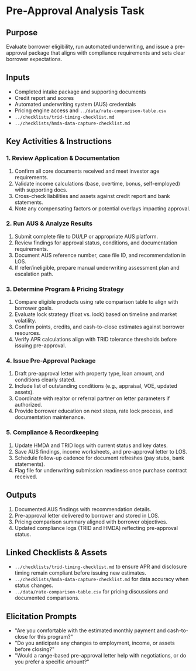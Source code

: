 <!-- Powered by BMAD™ Core -->

# Pre-Approval Analysis Task

## Purpose

Evaluate borrower eligibility, run automated underwriting, and issue a pre-approval package that aligns with compliance requirements and sets clear borrower expectations.

## Inputs

- Completed intake package and supporting documents
- Credit report and scores
- Automated underwriting system (AUS) credentials
- Pricing engine access and `../data/rate-comparison-table.csv`
- `../checklists/trid-timing-checklist.md`
- `../checklists/hmda-data-capture-checklist.md`

## Key Activities & Instructions

### 1. Review Application & Documentation

1. Confirm all core documents received and meet investor age requirements.
2. Validate income calculations (base, overtime, bonus, self-employed) with supporting docs.
3. Cross-check liabilities and assets against credit report and bank statements.
4. Note any compensating factors or potential overlays impacting approval.

### 2. Run AUS & Analyze Results

1. Submit complete file to DU/LP or appropriate AUS platform.
2. Review findings for approval status, conditions, and documentation requirements.
3. Document AUS reference number, case file ID, and recommendation in LOS.
4. If refer/ineligible, prepare manual underwriting assessment plan and escalation path.

### 3. Determine Program & Pricing Strategy

1. Compare eligible products using rate comparison table to align with borrower goals.
2. Evaluate lock strategy (float vs. lock) based on timeline and market volatility.
3. Confirm points, credits, and cash-to-close estimates against borrower resources.
4. Verify APR calculations align with TRID tolerance thresholds before issuing pre-approval.

### 4. Issue Pre-Approval Package

1. Draft pre-approval letter with property type, loan amount, and conditions clearly stated.
2. Include list of outstanding conditions (e.g., appraisal, VOE, updated assets).
3. Coordinate with realtor or referral partner on letter parameters if authorized.
4. Provide borrower education on next steps, rate lock process, and documentation maintenance.

### 5. Compliance & Recordkeeping

1. Update HMDA and TRID logs with current status and key dates.
2. Save AUS findings, income worksheets, and pre-approval letter to LOS.
3. Schedule follow-up cadence for document refreshes (pay stubs, bank statements).
4. Flag file for underwriting submission readiness once purchase contract received.

## Outputs

1. Documented AUS findings with recommendation details.
2. Pre-approval letter delivered to borrower and stored in LOS.
3. Pricing comparison summary aligned with borrower objectives.
4. Updated compliance logs (TRID and HMDA) reflecting pre-approval status.

## Linked Checklists & Assets

- `../checklists/trid-timing-checklist.md` to ensure APR and disclosure timing remain compliant before issuing new estimates.
- `../checklists/hmda-data-capture-checklist.md` for data accuracy when status changes.
- `../data/rate-comparison-table.csv` for pricing discussions and documented comparisons.

## Elicitation Prompts

- "Are you comfortable with the estimated monthly payment and cash-to-close for this program?"
- "Do you anticipate any changes to employment, income, or assets before closing?"
- "Would a range-based pre-approval letter help with negotiations, or do you prefer a specific amount?"
